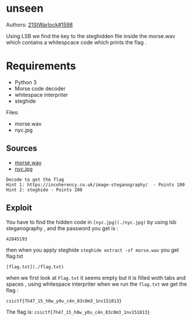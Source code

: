 # unseen

Authors: [21StWarlock#1598](21StWarlock#1598)

Using LSB we find the key to the steghidden file inside the morse.wav which contains a whitespcace code which prints the flag .
# Requirements

- Python 3
- Morse code decoder
- whitespace interpriter 
- steghide

Files: 
- morse.wav
- nyc.jpg

## Sources

- [morse.wav](./morse.wav)
- [nyc.jpg](./nyc.jpg)

```
Decode to get the flag
Hint 1: https://incoherency.co.uk/image-steganography/  - Points 100
Hint 2: steghide - Points 200
```

## Exploit

You have to find the hidden code in `[nyc.jpg](./nyc.jpg)` by using lsb steganography , and the password you get is :
```
42845193
```
then when you apply steghide `steghide extract -sf morse.wav` you get flag.txt

```
[flag.txt](./flag.txt)
```

when we first look at `Flag.txt` it seems empty but it is filled woth tabs and spaces , using whitespace interpriter when we run the `flag.txt` we get the flag : 
```
csictf{7h47_15_h0w_y0u_c4n_83c0m3_1nv151813}
```

 The flag is: `csictf{7h47_15_h0w_y0u_c4n_83c0m3_1nv151813}`
